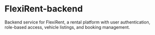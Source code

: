 # FlexiRent-backend
Backend service for FlexiRent, a rental platform with user authentication, role-based access, vehicle listings, and booking management.
